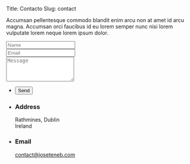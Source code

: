 Title: Contacto
Slug: contact

<section id="three">
	<p>Accumsan pellentesque commodo blandit enim arcu non at amet id arcu magna. Accumsan orci faucibus id eu lorem semper nunc nisi lorem vulputate lorem neque lorem ipsum dolor.</p>
	<div class="row">
		<div class="8u 12u$(small)">
			<form method="post" action="https://formspree.io/contact@joseteneb.com">
				<div class="row uniform 50%">
					<div class="6u 12u$(xsmall)"><input type="text" name="name" id="name" placeholder="Name" /></div>
					<div class="6u$ 12u$(xsmall)"><input type="email" name="_replyto" id="email" placeholder="Email" /></div>
					<div class="12u$"><textarea name="message" id="message" placeholder="Message" rows="4"></textarea></div>
				</div>
			</form>
			<ul class="actions">
				<li><input type="submit" value="Send" /></li>
			</ul>
		</div>
		<div class="4u$ 12u$(small)">
			<ul class="labeled-icons">
				<li>
					<h3 class="icon fa-home"><span class="label">Address</span></h3>
					Rathmines, Dublin<br />
					Ireland
				</li>
				<!--<li>
					<h3 class="icon fa-mobile"><span class="label">Phone</span></h3>
					000-000-0000
				</li>-->
				<li>
					<h3 class="icon fa-envelope-o"><span class="label">Email</span></h3>
					<a href="#">contact@joseteneb.com</a>
				</li>
			</ul>
		</div>
	</div>
</section>